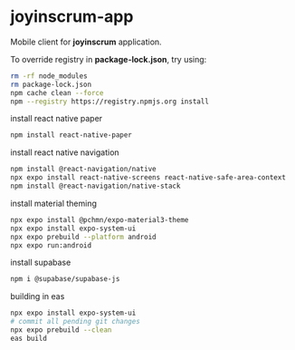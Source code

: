 # joyinscrum-app

Mobile client for __joyinscrum__ application.

To override registry in __package-lock.json__, try using:

```bash
rm -rf node_modules
rm package-lock.json
npm cache clean --force
npm --registry https://registry.npmjs.org install
```

install react native paper

```bash
npm install react-native-paper
```

install react native navigation

```bash
npm install @react-navigation/native
npx expo install react-native-screens react-native-safe-area-context
npm install @react-navigation/native-stack
```

install material theming

```bash
npx expo install @pchmn/expo-material3-theme
npx expo install expo-system-ui
npx expo prebuild --platform android
npx expo run:android
```

install supabase

```bash
npm i @supabase/supabase-js
```

building in eas
```bash
npx expo install expo-system-ui
# commit all pending git changes
npx expo prebuild --clean
eas build
```

